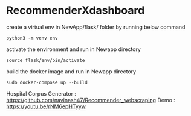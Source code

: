 # RecommenderXdashboard

create a virtual env in NewApp/flask/ folder by running below command 

	python3 -m venv env


activate the environment and run in Newapp directory

	source flask/env/bin/activate


build the docker image and run in Newapp directory

	sudo docker-compose up --build

Hospital Corpus Generator :
https://github.com/navinash47/Recommender_webscraping
Demo :
https://youtu.be/rNM6epHTyyw
